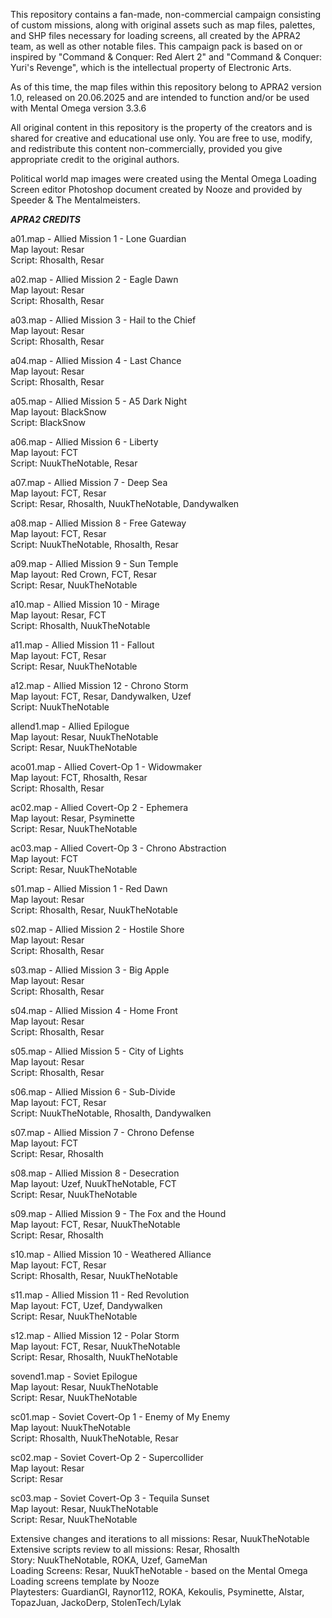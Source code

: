 This repository contains a fan-made, non-commercial campaign consisting of custom missions, along with original assets such as map files, palettes, and SHP files necessary for loading screens, all created by the APRA2 team, as well as other notable files. This campaign pack is based on or inspired by "Command & Conquer: Red Alert 2" and "Command & Conquer: Yuri's Revenge", which is the intellectual property of Electronic Arts.

As of this time, the map files within this repository belong to APRA2 version 1.0, released on 20.06.2025 and are intended to function and/or be used with Mental Omega version 3.3.6

All original content in this repository is the property of the creators and is shared for creative and educational use only. You are free to use, modify, and redistribute this content non-commercially, provided you give appropriate credit to the original authors.

Political world map images were created using the Mental Omega Loading Screen editor Photoshop document created by Nooze and provided by Speeder & The Mentalmeisters.


***APRA2 CREDITS***



a01.map - Allied Mission 1 - Lone Guardian<br>
Map layout: Resar<br>
Script: Rhosalth, Resar

a02.map - Allied Mission 2 - Eagle Dawn<br>
Map layout: Resar<br>
Script: Rhosalth, Resar

a03.map - Allied Mission 3 - Hail to the Chief<br>
Map layout: Resar<br>
Script: Rhosalth, Resar

a04.map - Allied Mission 4 - Last Chance<br>
Map layout: Resar<br>
Script: Rhosalth, Resar

a05.map - Allied Mission 5 - A5 Dark Night<br>
Map layout: BlackSnow<br>
Script: BlackSnow

a06.map - Allied Mission 6 - Liberty<br>
Map layout: FCT<br>
Script: NuukTheNotable, Resar

a07.map - Allied Mission 7 - Deep Sea<br>
Map layout: FCT, Resar<br>
Script: Resar, Rhosalth, NuukTheNotable, Dandywalken

a08.map - Allied Mission 8 - Free Gateway<br>
Map layout: FCT, Resar<br>
Script: NuukTheNotable, Rhosalth, Resar

a09.map - Allied Mission 9 - Sun Temple<br>
Map layout: Red Crown, FCT, Resar<br>
Script: Resar, NuukTheNotable

a10.map - Allied Mission 10 - Mirage<br>
Map layout: Resar, FCT<br>
Script: Rhosalth, NuukTheNotable

a11.map - Allied Mission 11 - Fallout<br>
Map layout: FCT, Resar<br>
Script: Resar, NuukTheNotable

a12.map - Allied Mission 12 - Chrono Storm<br>
Map layout: FCT, Resar, Dandywalken, Uzef<br>
Script: NuukTheNotable

allend1.map - Allied Epilogue<br>
Map layout: Resar, NuukTheNotable<br>
Script: Resar, NuukTheNotable

aco01.map - Allied Covert-Op 1 - Widowmaker<br>
Map layout: FCT, Rhosalth, Resar<br>
Script: Rhosalth, Resar

ac02.map - Allied Covert-Op 2 - Ephemera<br>
Map layout: Resar, Psyminette<br>
Script: Resar, NuukTheNotable

ac03.map - Allied Covert-Op 3 - Chrono Abstraction<br>
Map layout: FCT<br>
Script: Resar, NuukTheNotable





s01.map - Allied Mission 1 - Red Dawn<br>
Map layout: Resar<br>
Script: Rhosalth, Resar, NuukTheNotable

s02.map - Allied Mission 2 - Hostile Shore<br>
Map layout: Resar<br>
Script: Rhosalth, Resar

s03.map - Allied Mission 3 - Big Apple<br>
Map layout: Resar<br>
Script: Rhosalth, Resar

s04.map - Allied Mission 4 - Home Front<br>
Map layout: Resar<br>
Script: Rhosalth, Resar

s05.map - Allied Mission 5 - City of Lights<br>
Map layout: Resar<br>
Script: Rhosalth, Resar

s06.map - Allied Mission 6 - Sub-Divide<br>
Map layout: FCT, Resar<br>
Script: NuukTheNotable, Rhosalth, Dandywalken

s07.map - Allied Mission 7 - Chrono Defense<br>
Map layout: FCT<br>
Script: Resar, Rhosalth

s08.map - Allied Mission 8 - Desecration<br>
Map layout: Uzef, NuukTheNotable, FCT<br>
Script: Resar, NuukTheNotable

s09.map - Allied Mission 9 - The Fox and the Hound<br>
Map layout: FCT, Resar, NuukTheNotable<br>
Script: Resar, Rhosalth

s10.map - Allied Mission 10 - Weathered Alliance<br>
Map layout: FCT, Resar<br>
Script: Rhosalth, Resar, NuukTheNotable

s11.map - Allied Mission 11 - Red Revolution<br>
Map layout: FCT, Uzef, Dandywalken<br>
Script: Resar, NuukTheNotable

s12.map - Allied Mission 12 - Polar Storm<br>
Map layout: FCT, Resar, NuukTheNotable<br>
Script: Resar, Rhosalth, NuukTheNotable

sovend1.map - Soviet Epilogue<br>
Map layout: Resar, NuukTheNotable<br>
Script: Resar, NuukTheNotable

sc01.map - Soviet Covert-Op 1 - Enemy of My Enemy<br>
Map layout: NuukTheNotable<br>
Script: Rhosalth, NuukTheNotable, Resar

sc02.map - Soviet Covert-Op 2 - Supercollider<br>
Map layout: Resar<br>
Script: Resar

sc03.map - Soviet Covert-Op 3 - Tequila Sunset<br>
Map layout: Resar, NuukTheNotable<br>
Script: Resar, NuukTheNotable

Extensive changes and iterations to all missions: Resar, NuukTheNotable<br>
Extensive scripts review to all missions: Resar, Rhosalth<br>
Story: NuukTheNotable, ROKA, Uzef, GameMan<br>
Loading Screens: Resar, NuukTheNotable - based on the Mental Omega Loading screens template by Nooze<br>
Playtesters: GuardianGI, Raynor112, ROKA, Kekoulis, Psyminette, Alstar, TopazJuan, JackoDerp, StolenTech/Lylak
